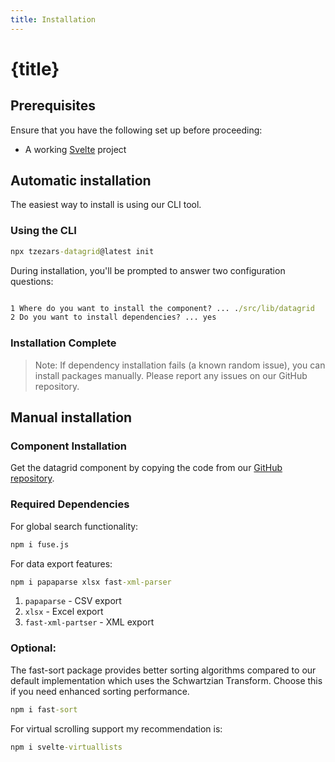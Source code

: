 ```yaml
---
title: Installation
---
```


<script>
</script>

# {title}

## Prerequisites
Ensure that you have the following set up before proceeding:
- A working [Svelte](https://svelte.dev/) project

## Automatic installation

The easiest way to install is using our CLI tool.

### Using the CLI

```cmd
npx tzezars-datagrid@latest init
```

During installation, you'll be prompted to answer two configuration questions:

```cmd

1 Where do you want to install the component? ... ./src/lib/datagrid
2 Do you want to install dependencies? ... yes

```

### Installation Complete

> Note: If dependency installation fails (a known random issue), you can install packages manually. Please report any issues on our GitHub repository.

## Manual installation

### Component Installation

Get the datagrid component by copying the code from our [GitHub repository](https://github.com/tzezar/datagrid/tree/main/packages/cli/datagrid).

### Required Dependencies

For global search functionality:

```cmd
npm i fuse.js
```

For data export features:

```cmd
npm i papaparse xlsx fast-xml-parser
```
1. `papaparse` - CSV export
2. `xlsx` - Excel export
3. `fast-xml-partser` - XML export


### Optional:

The fast-sort package provides better sorting algorithms compared to our default implementation which uses the Schwartzian Transform. Choose this if you need enhanced sorting performance.

```cmd
npm i fast-sort
```

For virtual scrolling support my recommendation is:

```cmd
npm i svelte-virtuallists
```
